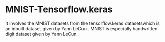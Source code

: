 # MNIST-Tensorflow.keras
It involves the MNIST datasets from the tensorflow.keras datasetswhich is an inbuilt dataset given by Yann LeCun .
MNIST is especially handwritten digit dataset given by Yann LeCun.
